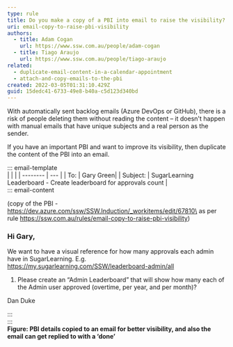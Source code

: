 ```yaml
---
type: rule
title: Do you make a copy of a PBI into email to raise the visibility?
uri: email-copy-to-raise-pbi-visibility
authors:
  - title: Adam Cogan
    url: https://www.ssw.com.au/people/adam-cogan
  - title: Tiago Araujo
    url: https://www.ssw.com.au/people/tiago-araujo
related:
  - duplicate-email-content-in-a-calendar-appointment
  - attach-and-copy-emails-to-the-pbi
created: 2022-03-05T01:31:10.429Z
guid: 15dedc41-6733-49e8-b40a-c5d123d340bd
---
```

With automatically sent backlog emails (Azure DevOps or GitHub), there is a risk of people deleting them without reading the content – it doesn't happen with manual emails that have unique subjects and a real person as the sender. 

<!--endintro-->

If you have an important PBI and want to improve its visibility, then duplicate the content of the PBI into an email.

::: email-template\
|          |     |
| -------- | --- |
| To:      | Gary Green|
| Subject: | SugarLearning Leaderboard - Create leaderboard for approvals count |\
::: email-content  

(copy of the PBI - https://dev.azure.com/ssw/SSW.Induction/_workitems/edit/67810\
as per rule https://ssw.com.au/rules/email-copy-to-raise-pbi-visibility)

### Hi Gary,

We want to have a visual reference for how many approvals each admin have in SugarLearning. E.g. https://my.sugarlearning.com/SSW/leaderboard-admin/all

1. Please create an “Admin Leaderboard” that will show how many each of the Admin user approved (overtime, per year, and per month)?

Dan Duke

:::\
:::\
**Figure: PBI details copied to an email for better visibility, and also the email can get replied to with a ‘done’**